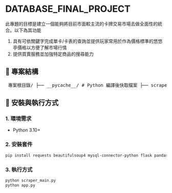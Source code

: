 # DATABASE_FINAL_PROJECT

此專題的目標是建立一個能夠將目前市面較主流的卡牌交易市場去做全面性的統合。以下為其功能

1. 具有可依關鍵字完成單卡/卡表的查詢並提供玩家常用於作為價格標準的悠悠亭價格以方便了解市場行情
2. 提供買賣服務並加強特定商品的搜尋能力

## 📁 專案結構

<pre> 專案根目錄/ ├── __pycache__/ # Python 編譯後快取檔案 ├── scraper/ # 網路爬蟲模組 ├── static/ # 靜態檔案（如 CSS、JS、圖片等） ├── templates/ # HTML 模板（用於網頁渲染） ├── app.py # Flask 應用程式主入口 ├── database.py # 資料庫操作相關程式碼 ├── scraper_main.py # 網路爬蟲模組整合及執行 ├── README.md # 專案說明文件 └── sql_commend.txt # SQL 指令記錄 </pre>


## 🚀 安裝與執行方式

### 1. 環境需求

- Python 3.10+

### 2. 安裝套件

```bash
pip install requests beautifulsoup4 mysql-connector-python flask pandas schedule
```

### 3. 執行方式

```bash
python scraper_main.py 
python app.py
```
